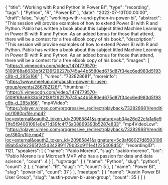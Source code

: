 {
  "title": "Working with R and Python in Power BI",
  "type": "recording",
  "tags": [
    "Python",
    "R",
    "Power BI"
  ],
  "date": "2022-07-13T00:00:00",
  "draft": false,
  "slug": "working-with-r-and-python-in-power-bi",
  "abstract": "This session will provide examples of how to extend Power BI with R and Python. Pablo has written a book about this subject titled Machine Learning in Power BI with R and Python. As an added bonus for those that attend, there will be a contest for a free eBook copy of his book.",
  "description": "This session will provide examples of how to extend Power BI with R and Python. Pablo has written a book about this subject titled Machine Learning in Power BI with R and Python. As an added bonus for those that attend, there will be a contest for a free eBook copy of his book.",
  "images": [
    "https://i.vimeocdn.com/video/1474779570-5109f68a6633b5f2139f29227b745a44b5580ed675d87f34ec6ed983d5193c9b-d_295x166"
  ],
  "vimeo": "732828681",
  "moreinfo": "https://www.meetup.com/austin-power-bi-user-group/events/286782126/",
  "thumbnail": "https://i.vimeocdn.com/video/1474779570-5109f68a6633b5f2139f29227b745a44b5580ed675d87f34ec6ed983d5193c9b-d_295x166",
  "mp4Video": "https://player.vimeo.com/progressive_redirect/playback/732828681/rendition/1080p/file.mp4?loc=external&oauth2_token_id=20985841&signature=ab34a26d22cfa1a6e911fe5f94061091e0e71d39fc4f75a08869393b5287e833",
  "mp4VideoLow": "https://player.vimeo.com/progressive_redirect/playback/732828681/rendition/360p/file.mp4?loc=external&oauth2_token_id=20985841&signature=5c9af68027d850310688ab5a2e2365f245d342891179b33c9111e4f225408d50",
  "recordingID": 1121,
  "speakers": [
    {
      "name": "Pablo Moreno",
      "slug": "pablo-moreno",
      "bio": "Pablo Moreno is a Microsoft MVP who has a passion for data and data science.",
      "count": 4
    }
  ],
  "ugtvtags": [
    {
      "name": "Python",
      "slug": "python",
      "count": 2
    },
    {
      "name": "R",
      "slug": "r",
      "count": 5
    },
    {
      "name": "Power BI",
      "slug": "power-bi",
      "count": 37
    }
  ],
  "meetups": [
    {
      "name": "Austin Power BI User Group",
      "slug": "austin-power-bi-user-group",
      "count": 35
    }
  ]
}